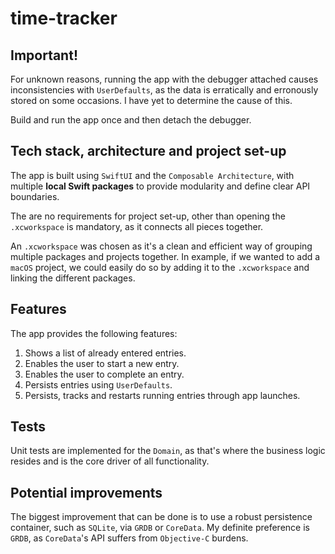 # time-tracker

## Important! 

For unknown reasons, running the app with the debugger attached causes inconsistencies with `UserDefaults`, as the 
data is erratically and erronously stored on some occasions. I have yet to determine the cause of this.

Build and run the app once and then detach the debugger.

## Tech stack, architecture and project set-up

The app is built using `SwiftUI` and the `Composable Architecture`, with multiple **local Swift packages** to provide
modularity and define clear API boundaries.

The are no requirements for project set-up, other than opening the `.xcworkspace` is mandatory, as it connects 
all pieces together. 

An `.xcworkspace` was chosen as it's a clean and efficient way of grouping multiple packages and projects together.
In example, if we wanted to add a `macOS` project, we could easily do so by adding it to the `.xcworkspace` and linking
the different packages.

## Features

The app provides the following features:
1. Shows a list of already entered entries.
2. Enables the user to start a new entry. 
3. Enables the user to complete an entry.
4. Persists entries using `UserDefaults`.
5. Persists, tracks and restarts running entries through app launches.

## Tests

Unit tests are implemented for the `Domain`, as that's where the business logic resides and is the core driver of all
functionality. 

## Potential improvements

The biggest improvement that can be done is to use a robust persistence container, such as `SQLite`, via `GRDB` or `CoreData`. 
My definite preference is `GRDB`, as `CoreData`'s API suffers from `Objective-C` burdens. 
